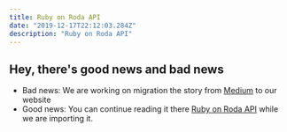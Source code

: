 ```yaml
---
title: Ruby on Roda API
date: "2019-12-17T22:12:03.284Z"
description: "Ruby on Roda API"
---
```


## Hey, there's good news and bad news

- Bad news: We are working on migration the story from [Medium](https://medium.com/@bojanmajed/ruby-on-roda-api-15c4a8f7e1a3) to our website
- Good news: You can continue reading it there [Ruby on Roda API](https://medium.com/@bojanmajed/ruby-on-roda-api-15c4a8f7e1a3) while we are importing it.